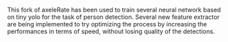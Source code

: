 This fork of axeleRate has been used to train several neural network based on tiny yolo for the task of person detection. Several new feature extractor are being implemented to try optimizing the process by increasing the performances in terms of speed, without losing quality of the detections.